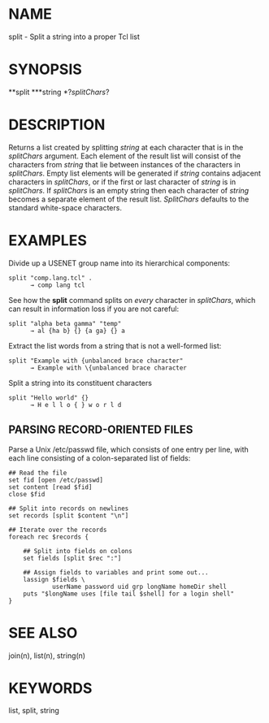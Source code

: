# NAME

split - Split a string into a proper Tcl list

# SYNOPSIS

**split ***string *?*splitChars*?

# DESCRIPTION

Returns a list created by splitting *string* at each character that is
in the *splitChars* argument. Each element of the result list will
consist of the characters from *string* that lie between instances of
the characters in *splitChars*. Empty list elements will be generated if
*string* contains adjacent characters in *splitChars*, or if the first
or last character of *string* is in *splitChars*. If *splitChars* is an
empty string then each character of *string* becomes a separate element
of the result list. *SplitChars* defaults to the standard white-space
characters.

# EXAMPLES

Divide up a USENET group name into its hierarchical components:

    split "comp.lang.tcl" .
          → comp lang tcl

See how the **split** command splits on *every* character in
*splitChars*, which can result in information loss if you are not
careful:

    split "alpha beta gamma" "temp"
          → al {ha b} {} {a ga} {} a

Extract the list words from a string that is not a well-formed list:

    split "Example with {unbalanced brace character"
          → Example with \{unbalanced brace character

Split a string into its constituent characters

    split "Hello world" {}
          → H e l l o { } w o r l d

## PARSING RECORD-ORIENTED FILES

Parse a Unix /etc/passwd file, which consists of one entry per line,
with each line consisting of a colon-separated list of fields:

    ## Read the file
    set fid [open /etc/passwd]
    set content [read $fid]
    close $fid

    ## Split into records on newlines
    set records [split $content "\n"]

    ## Iterate over the records
    foreach rec $records {

        ## Split into fields on colons
        set fields [split $rec ":"]

        ## Assign fields to variables and print some out...
        lassign $fields \
                userName password uid grp longName homeDir shell
        puts "$longName uses [file tail $shell] for a login shell"
    }

# SEE ALSO

join(n), list(n), string(n)

# KEYWORDS

list, split, string
